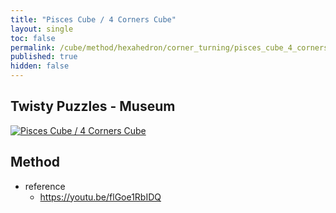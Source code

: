 ```yaml
---
title: "Pisces Cube / 4 Corners Cube"
layout: single
toc: false
permalink: /cube/method/hexahedron/corner_turning/pisces_cube_4_corners_cube
published: true
hidden: false
---
```


<head>
  <base target="_blank">
</head>



## Twisty Puzzles - Museum

<a href="https://twistypuzzles.com/app/museum/museum_showitem.php?pkey=5793">
  <img alt="Pisces Cube / 4 Corners Cube" src="https://twistypuzzles.com/museum/large/05793-01.jpg">
</a>



## Method

- reference
  - <https://youtu.be/flGoe1RbIDQ>
